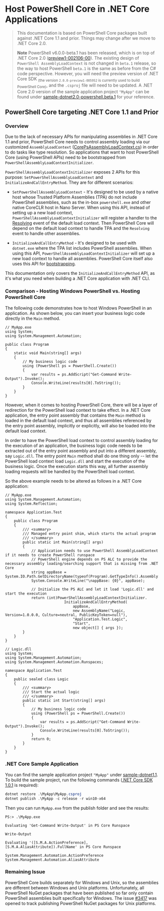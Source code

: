 # Host PowerShell Core in .NET Core Applications

> This documentation is based on PowerShell Core packages built against .NET Core 1.1 and prior.
> Things may change after we move to .NET Core 2.0.
>
> **Note** PowerShell v6.0.0-beta.1 has been released, which is on top of .NET Core 2.0 ([preview1-002106-00][netcoreapp20-preview1]).
> The existing design of `PowerShell AssemblyLoadContext` is not changed in `beta.1` release,
> so the way to host PowerShell `beta.1` is the same as before from the C# code perspective.
> However, you will need the preview version of .NET Core SDK <sub>(the version `2.0.0-preview1-005952` is currently used to build PowerShell Core)</sub>,
> and the `.csproj` file will need to be updated.
> A .NET Core 2.0 version of the sample application project `"MyApp"` can be found under [sample-dotnet2.0-powershell.beta.1](./sample-dotnet2.0-powershell.beta.1) for your reference.

[netcoreapp20-preview1]: https://dotnet.myget.org/feed/dotnet-core/package/nuget/Microsoft.NETCore.App/2.0.0-preview1-002106-00

## PowerShell Core targeting .NET Core 1.1 and Prior

### Overview

Due to the lack of necessary APIs for manipulating assemblies in .NET Core 1.1 and prior,
PowerShell Core needs to control assembly loading via our customized `AssemblyLoadContext` ([CorePsAssemblyLoadContext.cs][]) in order to do tasks like type resolution.
So applications that want to host PowerShell Core (using PowerShell APIs) need to be bootstrapped from `PowerShellAssemblyLoadContextInitializer`.

`PowerShellAssemblyLoadContextInitializer` exposes 2 APIs for this purpose:
`SetPowerShellAssemblyLoadContext` and `InitializeAndCallEntryMethod`.
They are for different scenarios:

- `SetPowerShellAssemblyLoadContext` - It's designed to be used by a native host
whose Trusted Platform Assemblies (TPA) do not include PowerShell assemblies,
such as the in-box `powershell.exe` and other native CoreCLR host in Nano Server.
When using this API, instead of setting up a new load context,
`PowerShellAssemblyLoadContextInitializer` will register a handler to the [Resolving][] event of the default load context.
Then PowerShell Core will depend on the default load context to handle TPA and the `Resolving` event to handle other assemblies.

- `InitializeAndCallEntryMethod` - It's designed to be used with `dotnet.exe`
where the TPA list includes PowerShell assemblies.
When using this API, `PowerShellAssemblyLoadContextInitializer` will set up a new load context to handle all assemblies.
PowerShell Core itself also uses this API for [bootstrapping][].

This documentation only covers the `InitializeAndCallEntryMethod` API,
as it's what you need when building a .NET Core application with .NET CLI.

### Comparison - Hosting Windows PowerShell vs. Hosting PowerShell Core

The following code demonstrates how to host Windows PowerShell in an application.
As shown below, you can insert your business logic code directly in the `Main` method.

```CSharp
// MyApp.exe
using System;
using System.Management.Automation;

public class Program
{
    static void Main(string[] args)
    {
        // My business logic code
        using (PowerShell ps = PowerShell.Create())
        {
            var results = ps.AddScript("Get-Command Write-Output").Invoke();
            Console.WriteLine(results[0].ToString());
        }
    }
}
```

However, when it comes to hosting PowerShell Core, there will be a layer of redirection for the PowerShell load context to take effect.
In a .NET Core application, the entry point assembly that contains the `Main` method is loaded in the default load context,
and thus all assemblies referenced by the entry point assembly, implicitly or explicitly, will also be loaded into the default load context.

In order to have the PowerShell load context to control assembly loading for the execution of an application,
the business logic code needs to be extracted out of the entry point assembly and put into a different assembly, say `Logic.dll`.
The entry point `Main` method shall do one thing only -- let the PowerShell load context load `Logic.dll` and start the execution of the business logic.
Once the execution starts this way, all further assembly loading requests will be handled by the PowerShell load context.

So the above example needs to be altered as follows in a .NET Core application:

```CSharp
// MyApp.exe
using System.Management.Automation;
using System.Reflection;

namespace Application.Test
{
    public class Program
    {
        /// <summary>
        /// Managed entry point shim, which starts the actual program
        /// </summary>
        public static int Main(string[] args)
        {
            // Application needs to use PowerShell AssemblyLoadContext if it needs to create PowerShell runspace
            // PowerShell engine depends on PS ALC to provide the necessary assembly loading/searching support that is missing from .NET Core
            string appBase = System.IO.Path.GetDirectoryName(typeof(Program).GetTypeInfo().Assembly.Location);
            System.Console.WriteLine("\nappBase: {0}", appBase);

            // Initialize the PS ALC and let it load 'Logic.dll' and start the execution
            return (int)PowerShellAssemblyLoadContextInitializer.
                           InitializeAndCallEntryMethod(
                               appBase,
                               new AssemblyName("Logic, Version=1.0.0.0, Culture=neutral, PublicKeyToken=null"),
                               "Application.Test.Logic",
                               "Start",
                               new object[] { args });
        }
    }
}

// Logic.dll
using System;
using System.Management.Automation;
using System.Management.Automation.Runspaces;

namespace Application.Test
{
    public sealed class Logic
    {
        /// <summary>
        /// Start the actual logic
        /// </summary>
        public static int Start(string[] args)
        {
            // My business logic code
            using (PowerShell ps = PowerShell.Create())
            {
                var results = ps.AddScript("Get-Command Write-Output").Invoke();
                Console.WriteLine(results[0].ToString());
            }
            return 0;
        }
    }
}
```

### .NET Core Sample Application

You can find the sample application project `"MyApp"` under [sample-dotnet1.1](./sample-dotnet1.1).
To build the sample project, run the following commands ([.NET Core SDK 1.0.1](https://github.com/dotnet/cli/releases/tag/v1.0.1) is required):

```powershell
dotnet restore .\MyApp\MyApp.csproj
dotnet publish .\MyApp -c release -r win10-x64
```

Then you can run `MyApp.exe` from the publish folder and see the results:

```
PS:> .\MyApp.exe

Evaluating 'Get-Command Write-Output' in PS Core Runspace

Write-Output

Evaluating '([S.M.A.ActionPreference], [S.M.A.AliasAttribute]).FullName' in PS Core Runspace

System.Management.Automation.ActionPreference
System.Management.Automation.AliasAttribute
```

### Remaining Issue

PowerShell Core builds separately for Windows and Unix, so the assemblies are different between Windows and Unix platforms.
Unfortunately, all PowerShell NuGet packages that have been published so far only contain PowerShell assemblies built specifically for Windows.
The issue [#3417](https://github.com/PowerShell/PowerShell/issues/3417) was opened to track publishing PowerShell NuGet packages for Unix platforms.

[CorePsAssemblyLoadContext.cs]: https://github.com/PowerShell/PowerShell/blob/master/src/Microsoft.PowerShell.CoreCLR.AssemblyLoadContext/CoreCLR/CorePsAssemblyLoadContext.cs
[Resolving]: https://github.com/dotnet/corefx/blob/ec2a6190efa743ab600317f44d757433e44e859b/src/System.Runtime.Loader/ref/System.Runtime.Loader.cs#L35
[bootstrapping]: https://github.com/PowerShell/PowerShell/blob/master/src/powershell/Program.cs#L27